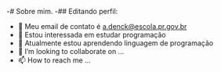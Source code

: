 -# Sobre mim.
-## Editando perfil:
- 👋 Meu email de contato é a.denck@escola.pr.gov.br
- 👀 Estou interessada em estudar programação
- 🌱 Atualmente estou aprendendo linguagem de programação
- 💞️ I’m looking to collaborate on ...
- 📫 How to reach me ...



